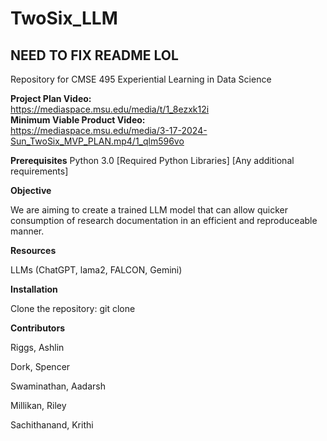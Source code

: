 # TwoSix_LLM  
## NEED TO FIX README LOL
Repository for CMSE 495 Experiential Learning in Data Science

**Project Plan Video:**  
https://mediaspace.msu.edu/media/t/1_8ezxk12i  
**Minimum Viable Product Video:**  
https://mediaspace.msu.edu/media/3-17-2024-Sun_TwoSix_MVP_PLAN.mp4/1_qlm596vo  

**Prerequisites**
Python 3.0
[Required Python Libraries]
[Any additional requirements]

**Objective**

We are aiming to create a trained LLM model that can allow quicker consumption of research documentation in an efficient and reproduceable manner.

**Resources**

LLMs (ChatGPT, lama2, FALCON, Gemini) 

**Installation**

Clone the repository: git clone 

**Contributors**

Riggs, Ashlin

Dork, Spencer

Swaminathan, Aadarsh

Millikan, Riley

Sachithanand, Krithi
